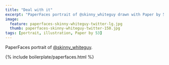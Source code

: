 ```yaml
---
title: "Deal with it"
excerpt: "PaperFaces portrait of @skinny_whiteguy drawn with Paper by 53 on an iPad."
image: 
  feature: paperfaces-skinny-whiteguy-twitter-lg.jpg
  thumb: paperfaces-skinny-whiteguy-twitter-150.jpg
tags: [portrait, illustration, Paper by 53]
---
```


PaperFaces portrait of [@skinny_whiteguy](http://twitter.com/skinny_whiteguy).

{% include boilerplate/paperfaces.html %}
